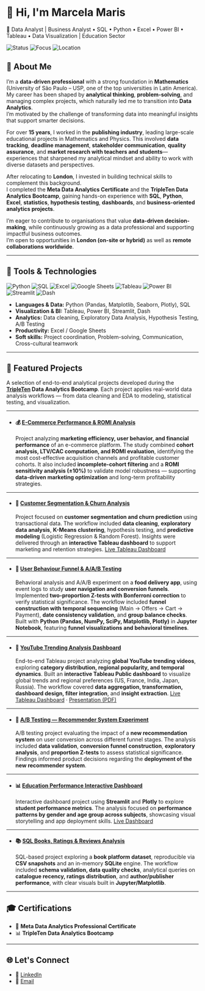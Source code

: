 
# 👋 Hi, I'm Marcela Maris
🎯 Data Analyst | Business Analyst • SQL • Python • Excel • Power BI • Tableau • Data Visualization | Education Sector 


![Status](https://img.shields.io/badge/Status-Building%20Portfolio-1abc9c)
![Focus](https://img.shields.io/badge/Focus-Data%20Analytics-blue)
![Location](https://img.shields.io/badge/Location-London%2C%20UK-red)



## 🚀 About Me

I’m a **data-driven professional** with a strong foundation in **Mathematics** (University of São Paulo – USP, one of the top universities in Latin America).  
My career has been shaped by **analytical thinking**, **problem-solving**, and managing complex projects, which naturally led me to transition into **Data Analytics**.  
I’m motivated by the challenge of transforming data into meaningful insights that support smarter decisions.

For over **15 years**, I worked in the **publishing industry**, leading large-scale educational projects in Mathematics and Physics. This involved **data tracking**, **deadline management**, **stakeholder communication**, **quality assurance**, and **market research with teachers and students**—experiences that sharpened my analytical mindset and ability to work with diverse datasets and perspectives.

After relocating to **London**, I invested in building technical skills to complement this background.  
I completed the **Meta Data Analytics Certificate** and the **TripleTen Data Analytics Bootcamp**, gaining hands-on experience with **SQL**, **Python**, **Excel**, **statistics**, **hypothesis testing**, **dashboards**, and **business-oriented analytics projects**.

I’m eager to contribute to organisations that value **data-driven decision-making**, while continuously growing as a data professional and supporting impactful business outcomes.  
I’m open to opportunities in **London (on-site or hybrid)** as well as **remote collaborations worldwide**.

---

## 🧰 Tools & Technologies

<p align="left">
  <!-- Languages & Data -->
  <img src="https://img.shields.io/badge/Python-3776AB?style=for-the-badge&logo=python&logoColor=white" alt="Python"/>
  <img src="https://img.shields.io/badge/SQL-4479A1?style=for-the-badge&logo=postgresql&logoColor=white" alt="SQL"/>
  <img src="https://img.shields.io/badge/Excel-217346?style=for-the-badge&logo=microsoft-excel&logoColor=white" alt="Excel"/>
  <img src="https://img.shields.io/badge/Google%20Sheets-34A853?style=for-the-badge&logo=google-sheets&logoColor=white" alt="Google Sheets"/>

  <!-- Visualization & BI -->
  <img src="https://img.shields.io/badge/Tableau-E97627?style=for-the-badge&logo=tableau&logoColor=white" alt="Tableau"/>
  <img src="https://img.shields.io/badge/Power%20BI-F2C811?style=for-the-badge&logo=power-bi&logoColor=black" alt="Power BI"/>
  <img src="https://img.shields.io/badge/Streamlit-FF4B4B?style=for-the-badge&logo=streamlit&logoColor=white" alt="Streamlit"/>
  <img src="https://img.shields.io/badge/Dash-119DFF?style=for-the-badge&logo=plotly&logoColor=white" alt="Dash"/>
</p>

- **Languages & Data:** Python (Pandas, Matplotlib, Seaborn, Plotly), SQL  
- **Visualization & BI:** Tableau, Power BI, Streamlit, Dash  
- **Analytics:** Data cleaning, Exploratory Data Analysis, Hypothesis Testing, A/B Testing  
- **Productivity:** Excel / Google Sheets  
- **Soft skills:** Project coordination, Problem-solving, Communication, Cross-cultural teamwork

---

## 📂 Featured Projects

A selection of end-to-end analytical projects developed during the **[TripleTen](https://tripleten.com) Data Analytics Bootcamp**.
Each project applies real-world data analysis workflows — from data cleaning and EDA to modeling, statistical testing, and visualization.

---

* #### 💰 [E-Commerce Performance & ROMI Analysis](https://github.com/MarcelaMaris/E-Commerce-Performance-ROMI-Analysis) 

  Project analyzing **marketing efficiency, user behavior, and financial performance** of an e-commerce platform.
  The study combined **cohort analysis, LTV/CAC computation, and ROMI evaluation**, identifying the most cost-effective acquisition channels and profitable customer cohorts.
  It also included **incomplete-cohort filtering** and a **ROMI sensitivity analysis (±10%)** to validate model robustness — supporting **data-driven marketing optimization** and long-term profitability strategies.

---

* #### 🛒 [Customer Segmentation & Churn Analysis](https://github.com/MarcelaMaris/Customer-Segmentation-Churn-Analysis) 

  Project focused on **customer segmentation and churn prediction** using transactional data.
  The workflow included **data cleaning**, **exploratory data analysis**, **K-Means clustering**, hypothesis testing, and **predictive modeling** (Logistic Regression & Random Forest).
  Insights were delivered through an **interactive Tableau dashboard** to support marketing and retention strategies.
  [Live Tableau Dashboard](https://public.tableau.com/app/profile/marcela.stephanie.pereira.maris1628/viz/DashboarddeAnlisedeClientes/Dashboard1)

---

* #### 📱 [User Behaviour Funnel & A/A/B Testing](https://github.com/MarcelaMaris/User-Behaviour-Funnel-A-B-Testing) 

  Behavioral analysis and A/A/B experiment on a **food delivery app**, using event logs to study **user navigation and conversion funnels**.
  Implemented **two-proportion Z-tests with Bonferroni correction** to verify statistical significance.
  The workflow included **funnel construction with temporal sequencing** (Main → Offers → Cart → Payment), **date consistency validation**, and **group balance checks**.
  Built with **Python (Pandas, NumPy, SciPy, Matplotlib, Plotly)** in **Jupyter Notebook**, featuring **funnel visualizations and behavioral timelines**.

---

* #### 🎥 [YouTube Trending Analysis Dashboard](https://github.com/MarcelaMaris/YouTube-Trending-Analysis-Dashboard)
  
  End-to-end Tableau project analyzing **global YouTube trending videos**, exploring **category distribution, regional popularity, and temporal dynamics**.
  Built an **interactive Tableau Public dashboard** to visualize global trends and regional preferences (US, France, India, Japan, Russia).
  The workflow covered **data aggregation, transformation, dashboard design, filter integration**, and **insight extraction**.
  [Live Tableau Dashboard](https://public.tableau.com/app/profile/marcela.stephanie.pereira.maris1628/viz/YoutubeTreendingDashboard-final/Dashboard1) · [Presentation (PDF)](https://1drv.ms/b/c/d1aeda57ea1dab69/ETe6SLqfANVPtnPp9PAoVTABSbvMgP2WEDA1WBingSMKIA?e=0Y2jAV)

---

* #### 🧪 [A/B Testing — Recommender System Experiment](https://github.com/MarcelaMaris/AB-Testing-Recommender-System-Experiment)

  A/B testing project evaluating the impact of a **new recommendation system** on user conversion across different funnel stages.
  The analysis included **data validation**, **conversion funnel construction**, **exploratory analysis**, and **proportion Z-tests** to assess statistical significance.
  Findings informed product decisions regarding the **deployment of the new recommender system**.

---

* #### 📊 [Education Performance Interactive Dashboard](https://github.com/MarcelaMaris/Education-Performance-Interactive-Dashboard)

  Interactive dashboard project using **Streamlit** and **Plotly** to explore **student performance metrics**.
  The analysis focused on **performance patterns by gender and age group across subjects**, showcasing visual storytelling and app deployment skills.
  [Live Dashboard](https://dashboard-enem-tvu8.onrender.com)

---

* #### 📚 [SQL Books, Ratings & Reviews Analysis](https://github.com/MarcelaMaris/SQL-Books-Ratings-Reviews-Analysis)

  SQL-based project exploring a **book platform dataset**, reproducible via **CSV snapshots** and an in-memory **SQLite** engine.
  The workflow included **schema validation, data quality checks**, analytical queries on **catalogue recency, ratings distribution**, and **author/publisher performance**, with clear visuals built in **Jupyter/Matplotlib**.

---

## 🎓 Certifications

- 🏅 **Meta Data Analytics Professional Certificate**  
- 📊 **TripleTen Data Analytics Bootcamp**

---

## 🌐 Let's Connect

- 💼 [LinkedIn](https://www.linkedin.com/in/marcela-maris-642b6938/)  
- 📧 [Email](mailto:marcelaspmaris@gmail.com)  

